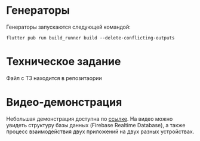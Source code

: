 # Генераторы
Генераторы запускаются следующей командой:

``
flutter pub run build_runner build --delete-conflicting-outputs
``

# Техническое задание
Файл с ТЗ находится в репозитаории

# Видео-демонстрация
Небольшая демонстрация доступна по [ссылке](https://disk.yandex.ru/i/bavzP3escmZU5A). На видео
можно увидеть структуру базы данных (Firebase Realtime Database), а также процесс взаимодействия
двух приложений на двух разных устройствах.

